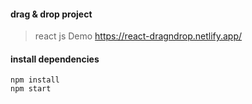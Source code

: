 #### drag & drop project

> react js
> Demo https://react-dragndrop.netlify.app/

#### install dependencies

```
npm install
npm start
```
